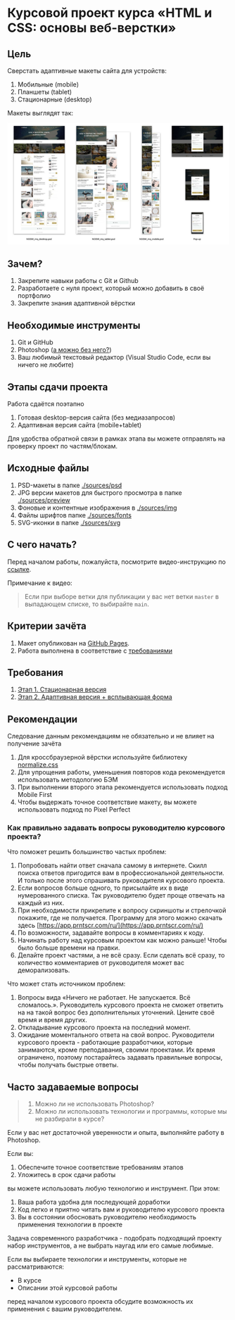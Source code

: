 # Курсовой проект курса «HTML и CSS: основы веб-верстки»

## Цель

Сверстать адаптивные макеты сайта для устройств:

1. Мобильные (mobile)
2. Планшеты (tablet)
3. Стационарные (desktop)

Макеты выглядят так:

![Layout](https://github.com/netology-code/fpymq-diploma/blob/01-logic/img/layouts.jpg?raw=true)

## Зачем?

1. Закрепите навыки работы с Git и Github
2. Разработаете с нуля проект, который можно добавить в своё портфолио
3. Закрепите знания адаптивной вёрстки

## Необходимые инструменты

1. Git и GitHub
2. Photoshop ([а можно без него?](#Часто-задаваемые-вопросы))
3. Ваш любимый текстовый редактор (Visual Studio Code, если вы ничего не любите)

## Этапы сдачи проекта

Работа сдаётся поэтапно

1. Готовая desktop-версия сайта (без медиазапросов)
2. Адаптивная версия сайта (mobile+tablet)

Для удобства обратной связи в рамках этапа вы можете отправлять на проверку проект по частям/блокам.

## Исходные файлы

1. PSD-макеты в папке [./sources/psd](https://github.com/netology-code/fpymq-diploma/tree/01-logic/sources/psd)
2. JPG версии макетов для быстрого просмотра в папке [./sources/preview](https://github.com/netology-code/fpymq-diploma/tree/01-logic/sources/preview)
3. Фоновые и контентные изображения в [./sources/img](https://github.com/netology-code/fpymq-diploma/tree/01-logic/sources/img)
4. Файлы шрифтов папке [./sources/fonts](https://github.com/netology-code/fpymq-diploma/tree/01-logic/sources/fonts)
5. SVG-иконки в папке [./sources/svg](https://github.com/netology-code/fpymq-diploma/tree/01-logic/sources/svg)

## С чего начать?

Перед началом работы, пожалуйста, посмотрите видео-инструкцию по [ссылке](https://embed.new.video/cxEqtfQzkYST15TtikEAWF?sig=eyJhbGciOiJIUzI1NiJ9.eyJ1c2VyX2lwIjoiMTA5LjI1Mi40MS45OCIsInZpZGVvX3Rva2VuIjoiY3hFcXRmUXprWVNUMTVUdGlrRUFXRiJ9.fqxDLhpUA1gcTj6mnjqO0q9r5Wvqk8by1jdkCzz6FMY).

Примечание к видео:
> Если при выборе ветки для публикации у вас нет ветки `master` в выпадающем списке, то выбирайте `main`.

## Критерии зачёта

1. Макет опубликован на [GitHub Pages](https://pages.github.com/). 
2. Работа выполнена в соответствие с [требованиями](#requirements)

<a id="requirements"></a>

## Требования

1. [Этап 1. Стационарная версия](./requirements_step-1.md)
2. [Этап 2. Адаптивная версия + всплывающая форма](./requirements_step-2.md)

## Рекомендации

Следование данным рекомендациям не обязательно и не влияет на получение зачёта

1. Для кроссбраузерной вёрстки используйте библиотеку [normalize.css](./https://necolas.github.io/normalize.css/)
2. Для упрощения работы, уменьшения повторов кода рекомендуется использовать методологию БЭМ
3. При выполнении второго этапа рекомендуется использовать подход Mobile First
4. Чтобы выдержать точное соответствие макету, вы можете использовать подход по Pixel Perfect

### Как правильно задавать вопросы руководителю курсового проекта?
Что поможет решить большинство частых проблем:

1. Попробовать найти ответ сначала самому в интернете. Скилл поиска ответов пригодится вам в профессиональной деятельности. И только после этого спрашивать руководителя курсового проекта.
1. Если вопросов больше одного, то присылайте их в виде нумерованного списка. Так руководителю будет проще отвечать на каждый из них.
1. При необходимости прикрепите к вопросу скриншоты и стрелочкой покажите, где не получается. Программу для этого можно скачать здесь [https://app.prntscr.com/ru/](https://app.prntscr.com/ru/)
1. По возможности, задавайте вопросы в комментариях к коду.
1. Начинать работу над курсовым проектом как можно раньше! Чтобы было больше времени на правки.
1. Делайте проект частями, а не всё сразу. Если сделать всё сразу, то количество комментариев от руководителя может вас деморализовать.

Что может стать источником проблем:

1. Вопросы вида «Ничего не работает. Не запускается. Всё сломалось.». Руководитель курсового проекта не сможет ответить на на такой вопрос без дополнительных уточнений. Цените своё время и время других.
2. Откладывание курсового проекта на последний момент.
3. Ожидание моментального ответа на свой вопрос. Руководители курсового проекта - работающие разработчики, которые занимаются, кроме преподавания, своими проектами. Их время ограничено, поэтому постарайтесь задавать правильные вопросы, чтобы получать быстрые ответы.

## Часто задаваемые вопросы

> 1. Можно ли не использовать Photoshop?
> 2. Можно ли использовать технологии и программы, которые мы не разбирали в курсе?

Если у вас нет достаточной уверенности и опыта, выполняйте работу в Photoshop.

Если вы:
1. Обеспечите точное соответствие требованиям этапов
2. Уложитесь в срок сдачи работы

вы можете использовать любую технологию и инструмент. При этом:

1. Ваша работа удобна для последующей доработки
2. Код легко и приятно читать вам и руководителю курсового проекта
3. Вы в состоянии обосновать руководителю необходимость применения технологии в проекте

Задача современного разработчика - подобрать подходящий проекту набор инструментов, 
а не выбрать наугад или его самые любимые.

Если вы выбираете технологии и инструменты, которые не рассматриваются: 
- В курсе
- Описании этой курсовой работы

перед началом курсового проекта обсудите возможность их применения с вашим руководителем.
